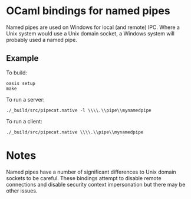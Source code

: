 OCaml bindings for named pipes
==============================

Named pipes are used on Windows for local (and remote) IPC. Where a Unix
system would use a Unix domain socket, a Windows system will probably used
a named pipe.

Example
-------

To build:
```
oasis setup
make
```

To run a server:
```
./_build/src/pipecat.native -l \\\\.\\pipe\\mynamedpipe
```

To run a client:
```
./_build/src/pipecat.native \\\\.\\pipe\\mynamedpipe
```

Notes
=====

Named pipes have a number of significant differences to Unix domain sockets
to be careful. These bindings attempt to disable remote connections and
disable security context impersonation but there may be other issues.

